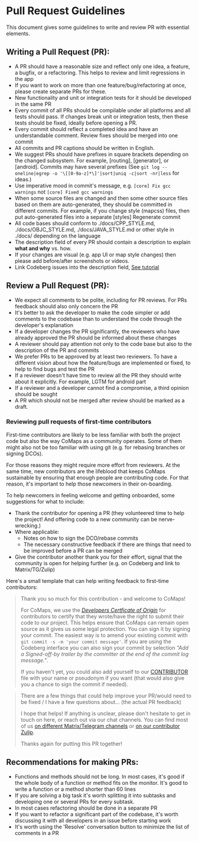 # Pull Request Guidelines

This document gives some guidelines to write and review PR with essential elements.

## Writing a Pull Request (PR):

- A PR should have a reasonable size and reflect only one idea, a feature, a bugfix, or a refactoring. This helps to review and limit regressions in the app
- If you want to work on more than one feature/bug/refactoring at once, please create separate PRs for these.
- New functionality and unit or integration tests for it should be developed in the same PR
- Every commit of all PRs should be compilable under all platforms and all tests should pass. If changes break unit or integration tests, then these tests should be fixed, ideally before opening a PR. 
- Every commit should reflect a completed idea and have an understandable comment. Review fixes should be merged into one commit
- All commits and PR captions should be written in English.
- We suggest PRs should have prefixes in square brackets depending on the changed subsystem. For example, [routing], [generator], or [android]. Commits may have several prefixes (See `git log --oneline|egrep -o '\[[0-9a-z]*\]'|sort|uniq -c|sort -nr|less` for ideas.)
- Use imperative mood in commit's message, e.g. `[core] Fix gcc warnings` not `[core] Fixed gcc warnings`
- When some source files are changed and then some other source files based on them are auto-generated, they should be committed in different commits. For example, if you change style (mapcss) files, then put auto-generated files into a separate [styles] Regenerate commit
- All code bases should conform to ./docs/CPP_STYLE.md, ./docs/OBJC_STYLE.md, ./docs/JAVA_STYLE.md or other style in ./docs/ depending on the language
- The description field of every PR should contain a description to explain **what and why** vs. how.
- If your changes are visual (e.g. app UI or map style changes) then please add before/after screenshots or videos.
- Link Codeberg issues into the description field, [See tutorial](https://forgejo.org/docs/latest/user/linked-references/)

## Review a Pull Request (PR):

- We expect all comments to be polite, including for PR reviews. For PRs feedback should also only concern the PR
- It's better to ask the developer to make the code simpler or add comments to the codebase than to understand the code through the developer's explanation
- If a developer changes the PR significantly, the reviewers who have already approved the PR should be informed about these changes
- A reviewer should pay attention not only to the code base but also to the description of the PR and commits
- We prefer PRs to be approved by at least two reviewers. To have a different vision about how the feature/bugs are implemented or fixed, to help to find bugs and test the PR
- If a reviewer doesn't have time to review all the PR they should write about it explicitly. For example, LGTM for android part
- If a reviewer and a developer cannot find a compromise, a third opinion should be sought
- A PR which should not be merged after review should be marked as a draft.

### Reviewing pull requests of first-time contributors

First-time contributors are likely to be less familiar with both the project code but also the way CoMaps as a community operates.
Some of them might also not be too familiar with using git (e.g. for rebasing branches or signing DCOs).

For those reasons they might require more effort from reviewers. 
At the same time, new contributors are the lifeblood that keeps CoMaps sustainable by ensuring that enough people are contributing code. For that reason, it's important to help those newcomers in their on-boarding.

To help newcomers in feeling welcome and getting onboarded, some suggestions for what to include:

- Thank the contributor for opening a PR (they volunteered time to help the project! And offering code to a new community can be nerve-wrecking.)
- Where applicable:
    * Notes on how to sign the DCO/rebase commits
    * The necessary constructive feedback if there are things that need to be improved before a PR can be merged
- Give the contributor another thank you for their effort, signal that the community is open for helping further (e.g. on Codeberg and link to Matrix/TG/Zulip)

Here's a small template that can help writing feedback to first-time contributors:

> Thank you so much for this contribution - and welcome to CoMaps!
> 
> For CoMaps, we use the [_Developers Certficate of Origin_](https://codeberg.org/comaps/comaps/src/branch/main/docs/DCO.md) for contributors to certify that they wrote/have the right to submit their code to our project. This helps ensure that CoMaps can remain open source as it gives us some legal protection. You can sign it by signing your commit. The easiest way is to amend your existing commit with `git commit -s -m 'your commit message'`. If you are using the Codeberg interface you can also sign your commit by selection _"Add a Signed-off-by trailer by the committer at the end of the commit log message."_. 
> 
> If you haven't yet, you could also add yourself to our [CONTRIBUTOR](https://codeberg.org/comaps/comaps/src/branch/main/CONTRIBUTORS) file with your name or pseudonym if you want (that would also give you a chance to sign the commit if needed).

> There are a few things that could help improve your PR/would need to be fixed / I have a few questions about… (the actual PR feedback)
> 
> I hope that helps! If anything is unclear, please don't hesitate to get in touch on here, or reach out via our chat channels. You can find most of us [on different Matrix/Telegram channels](https://codeberg.org/comaps/Governance/wiki/Chat-rooms) or [on our contributor Zulip](https://comaps.zulipchat.com/join/e5e3c4zurmfxykrtbiiq6qrw/).
> 
> Thanks again for putting this PR together!
   

## Recommendations for making PRs:

- Functions and methods should not be long. In most cases, it's good if the whole body of a function or method fits on the monitor. It's good to write a function or a method shorter than 60 lines
- If you are solving a big task it's worth splitting it into subtasks and developing one or several PRs for every subtask.
- In most cases refactoring should be done in a separate PR
- If you want to refactor a significant part of the codebase, it's worth discussing it with all developers in an issue before starting work
- It's worth using the 'Resolve' conversation button to minimize the list of comments in a PR

